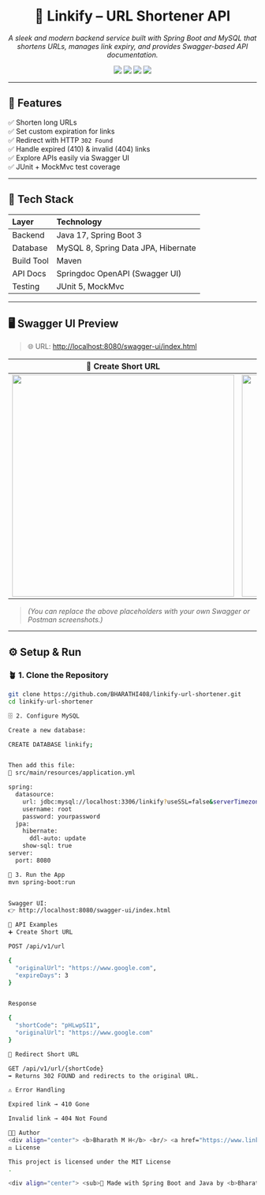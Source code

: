 <div align="center">
  <h1>🔗 Linkify – URL Shortener API</h1>
  <p>
    <em>A sleek and modern backend service built with Spring Boot and MySQL that shortens URLs, manages link expiry, and provides Swagger-based API documentation.</em>
  </p>

  <p>
    <img src="https://img.shields.io/badge/Java-17-blue?style=for-the-badge"/>
    <img src="https://img.shields.io/badge/Spring%20Boot-3.0-brightgreen?style=for-the-badge"/>
    <img src="https://img.shields.io/badge/MySQL-8.0-orange?style=for-the-badge"/>
    <img src="https://img.shields.io/badge/License-MIT-lightgrey?style=for-the-badge"/>
  </p>
</div>

---

## 🚀 Features
✅ Shorten long URLs  
✅ Set custom expiration for links  
✅ Redirect with HTTP `302 Found`  
✅ Handle expired (410) & invalid (404) links  
✅ Explore APIs easily via Swagger UI  
✅ JUnit + MockMvc test coverage

---

## 🧰 Tech Stack

| Layer | Technology |
|:------|:------------|
| Backend | Java 17, Spring Boot 3 |
| Database | MySQL 8, Spring Data JPA, Hibernate |
| Build Tool | Maven |
| API Docs | Springdoc OpenAPI (Swagger UI) |
| Testing | JUnit 5, MockMvc |

---

## 🖥️ Swagger UI Preview

> 🌐 URL: [http://localhost:8080/swagger-ui/index.html](http://localhost:8080/swagger-ui/index.html)

| 🧩 Create Short URL | 🔁 Redirect URL |
|:--:|:--:|
| <img src="https://user-images.githubusercontent.com/0000000/placeholder1.png" width="450"/> | <img src="https://user-images.githubusercontent.com/0000000/placeholder2.png" width="450"/> |

> *(You can replace the above placeholders with your own Swagger or Postman screenshots.)*

---

## ⚙️ Setup & Run

### 🪴 1. Clone the Repository
```bash
git clone https://github.com/BHARATHI408/linkify-url-shortener.git
cd linkify-url-shortener

🗄️ 2. Configure MySQL

Create a new database:

CREATE DATABASE linkify;


Then add this file:
📄 src/main/resources/application.yml

spring:
  datasource:
    url: jdbc:mysql://localhost:3306/linkify?useSSL=false&serverTimezone=UTC
    username: root
    password: yourpassword
  jpa:
    hibernate:
      ddl-auto: update
    show-sql: true
server:
  port: 8080

🚀 3. Run the App
mvn spring-boot:run


Swagger UI:
👉 http://localhost:8080/swagger-ui/index.html

🧪 API Examples
➕ Create Short URL

POST /api/v1/url

{
  "originalUrl": "https://www.google.com",
  "expireDays": 3
}


Response

{
  "shortCode": "pHLwpSI1",
  "originalUrl": "https://www.google.com"
}

🔁 Redirect Short URL

GET /api/v1/url/{shortCode}
➡️ Returns 302 FOUND and redirects to the original URL.

⚠️ Error Handling

Expired link → 410 Gone

Invalid link → 404 Not Found

👨‍💻 Author
<div align="center"> <b>Bharath M H</b> <br/> <a href="https://www.linkedin.com/in/bharath-m-h-69a167223" target="_blank"> <img src="https://img.shields.io/badge/LinkedIn-Profile-blue?style=for-the-badge&logo=linkedin"/> </a> </div>
⚖️ License

This project is licensed under the MIT License
.

<div align="center"> <sub>💙 Made with Spring Boot and Java by <b>Bharath M H</b></sub> </div> ```